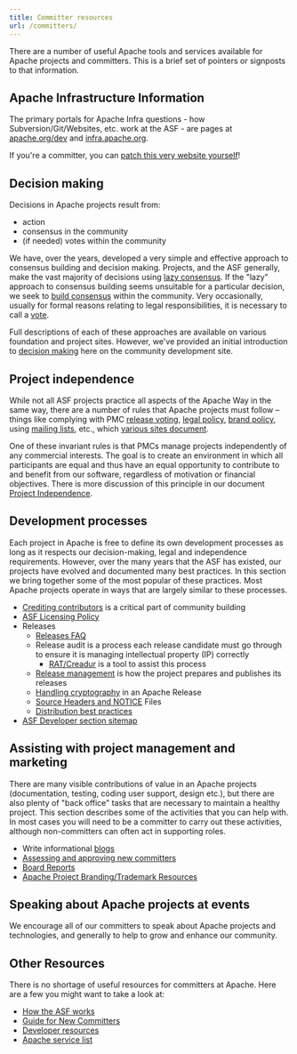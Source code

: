 ```yaml
---
title: Committer resources
url: /committers/
---
```


There are a number of useful Apache tools and services available for Apache projects
 and committers.  This is a brief set of pointers or signposts to that information.

## Apache Infrastructure Information

The primary portals for Apache Infra questions - how Subversion/Git/Websites, etc. work at the ASF - are pages at <a href="https://www.apache.org/dev/" target="_blank">apache.org/dev</a> and <a href="https://infra.apache.org" target="_blank">infra.apache.org</a>.

If you're a committer, you can [patch this very website yourself][2]!

## Decision making

Decisions in Apache projects result from:

  - action
  - consensus in the community 
  - (if needed) votes within the community

We have, over the years, developed a very simple and effective approach to 
consensus building and decision making. Projects, and the ASF generally, make the vast majority of decisions
using [lazy consensus][3]. If the "lazy" approach to consensus building seems
unsuitable for a particular decision, we seek to [build consensus][4] within
the community. Very occasionally, usually for formal reasons relating to legal 
responsibilities, it is necessary to call a [vote][5].

Full descriptions of each of these approaches are available on various foundation 
and project sites. However, we've provided an initial introduction to [decision
making][6] here on the community development site.

## Project independence

While not all ASF projects practice all aspects of the Apache Way in the same way, there are a number of rules that Apache 
projects must follow – things like complying with PMC 
[release voting][7], [legal policy][8], [brand policy][9], 
using [mailing lists][10], etc., which [various sites document][11]. 

One of these invariant rules is that PMCs manage projects
independently of any commercial interests. The goal is to create an 
environment in which all participants are equal and thus have an equal
opportunity to contribute to and benefit from our software, regardless
of motivation or financial objectives. There is more discussion of this principle
in our document [Project Independence][12].

<a name="Index-Assistingwithprojectmanagement"></a>

## Development processes

Each project in Apache is free to define its own development processes as 
long as it respects our decision-making, legal and independence requirements.
However, over the many years that the ASF has existed, our projects have evolved and documented many best practices. In this section we 
bring together some of the most popular of these practices. Most Apache projects
operate in ways that are largely similar to these processes.

  * [Crediting contributors][13] is a critical part of community building
  * [ASF Licensing Policy][14]
  * Releases
    * [Releases FAQ][15]
    * Release audit is a process each release candidate must go through to ensure it is managing intellectual property (IP) correctly
      * [RAT/Creadur][16] is a tool to assist this process
    * [Release management][17] is how the project prepares and publishes its releases
    * [Handling cryptography][18] in an Apache Release
    * [Source Headers and NOTICE][19] Files
    * [Distribution best practices][20]
  * [ASF Developer section sitemap][21]

## Assisting with project management and marketing

There are many visible contributions of value in an Apache projects
(documentation, testing, coding user support, design etc.), but there are
also plenty of "back office" tasks that are necessary to maintain a healthy
project. This section describes some of the activities that you can help
with. In most cases you will need to be a committer to carry out these
activities, although non-committers can often act in supporting roles.

 * Write informational [blogs][22]
 * [Assessing and approving new committers](/newcommitter.html)
 * [Board Reports](/boardreport.html)
 * [Apache Project Branding/Trademark Resources](https://www.apache.org/foundation/marks/resources)

## Speaking about Apache projects at events

We encourage all of our committers to speak about Apache projects and 
technologies, and generally to help to grow and enhance our community.

## Other Resources

There is no shortage of useful resources for committers at Apache. Here are a few you might want to take a look at:

  - [How the ASF works][23]
  - [Guide for New Committers][24]
  - [Developer resources][25]
  - [Apache service list][26]


  [1]: https://www.apache.org/dev/
  [2]: /newbiefaq.html#websitecms
  [3]: /committers/lazyConsensus.html
  [4]: /committers/consensusBuilding.html
  [5]: /committes/voting.html
  [6]: /committers/decisionMaking.html
  [7]: https://www.apache.org/legal/release-policy.html
  [8]: https://www.apache.org/legal/
  [9]: https://www.apache.org/foundation/marks/
  [10]: https://www.apache.org/dev/#mail
  [11]: https://blogs.apache.org/comdev/entry/what_makes_apache_projects_different
  [12]: /projectIndependence.html
  [13]: https://subversion.apache.org/docs/community-guide/conventions.html#crediting
  [14]: https://www.apache.org/legal/resolved.html
  [15]: https://www.apache.org/legal/release-policy.html
  [16]: https://incubator.apache.org/rat/
  [17]: https://sling.apache.org/site/release-management.html
  [18]: https://infra.apache.org/crypto.html
  [19]: https://www.apache.org/legal/src-headers.html
  [20]: https://incubator.apache.org/guides/releasemanagement.html#distribution-best-practice
  [21]: https://www.apache.org/dev/
  [22]: https://infra.apache.org/project-blogs
  [23]: https://www.apache.org/foundation/how-it-works.html
  [24]: https://infra.apache.org/new-committers-guide.html
  [25]: https://www.apache.org/dev
  [26]: https://infra.apache.org/services.html
